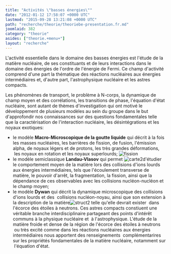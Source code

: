 ```yaml
---
title: "Activités \"basses énergies\""
date: "2012-01-12 17:58:07 +0000 UTC"
lastmod: "2015-09-28 13:21:08 +0000 UTC"
path: "recherche/theorie/theoriebe-presentation.fr.md"
joomlaid: 382
category: "theorie"
asides: ["theorie.+menu+"]
layout: "recherche"
---
```

L'activité essentielle dans le domaine des basses énergies est l'étude de la matière nucléaire, de ses constituants et de leurs interactions dans le domaine des énergies de l'ordre de l'énergie de Fermi. Ce champ d'activité comprend d'une part la thématique des réactions nucléaires aux énergies intermédiaires et, d'autre part, l'astrophysique nucléaire et les astres compacts.

Les phénomènes de transport, le problème à N-corps, la dynamique de champ moyen et des corrélations, les transitions de phase, l'équation d'état nucléaire, sont autant de thèmes d'investigation qui ont motivé le développement de plusieurs modèles au sein du groupe dans le but d'approfondir nos connaissances sur des questions fondamentales telle que la caractérisation de l'interaction nucléaire, les désintégrations et les noyaux exotiques:

*   le modèle **Macro-Microscopique de la goutte liquide** qui décrit à la fois les masses nucléaires, les barrières de fission, de fusion, l'émission alpha, de noyaux légers et de protons, les très grandes déformations,  les noyaux en rotation et les noyaux superlourds; ![fission](images/test/fission.jpeg)
*   le modèle semiclassique **Landau-Vlasov** qui permet ![carte2](images/test/carte2.jpg)d'étudier le comportement moyen de la matière lors des collisions d'ions lourds aux énergies intermédiaires, tels que l'écoulement transverse de matière, le pouvoir d'arrêt, la fragmentation, la fission, ainsi que la dépendance de ces observables avec les collisions nucléon-nucléon et le champ moyen;
*   le modèle **Dywan** qui décrit la dynamique microscopique des collisions d'ions lourds et des  collisions nucléon-noyau, ainsi que son extension à la description de la matière![struct2](images/test/struct2.jpeg) telle qu'elle devrait exister  dans l'écorce des étoiles à neutrons. Ces astres compacts constiuent une véritable branche interdisciplinaire partageant des points d'intérêt communs à la physique nucléaire et  à l'astrophysique. L'étude de la matière froide et dense de la région de l'écorce des étoiles à neutrons  ou très excité comme dans les réactions nucléaires aux énergies intermédiaires nous apportent des renseignements  complémentarires sur les propriétés fondamentales de la matière nucléaire, notamment sur  l'équation d'état.
